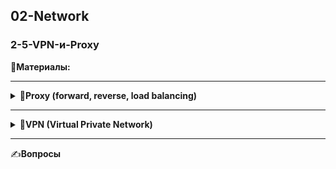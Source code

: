## 02-Network

### 2-5-VPN-и-Proxy

📗**Материалы:**

---

<details>
<summary>📜<b>Proxy (forward, reverse, load balancing)</b></summary>

---

**Proxy** — это промежуточный сервер между клиентом и целевым ресурсом. Запросы сначала идут на прокси, а он уже перенаправляет их дальше.  

🔹**Зачем нужен:** анонимизация, кэширование, балансировка нагрузки, защита инфраструктуры.  

---



## Типы прокси по направлению проксируемого трафика

<img src="img/forward-reverse-proxy.png" alt="forward-reverse-proxy" width="700">

**1) Прямой прокси (Forward Proxy)** обслуживает **клиента** и скрывает его данные от внешних серверов.

**Место расположения**: Он располагается между клиентом (пользователем) и интернет-ресурсом (сервером)

**Задача**: Направляет запросы от клиента к целевому серверу. То есть, он работает от имени клиента, скрывая его настоящие IP-адрес и другие данные.

---

**Как работает:**

- Прямой прокси действует от имени клиентов, перенаправляя их запросы в интернет или другую сеть.

- Сервер, на который идет запрос, видит IP-адрес прокси, а не клиента.

---

**Пример использования:**

- Обход ограничений (например, доступ к заблокированным сайтам).

- Анонимизация трафика (скрытие IP-адреса клиента).

- Кэширование данных для ускорения доступа.

**Популярные инструменты:** Squid, 3proxy, TinyProxy.

---

**2) Обратный прокси (Reverse Proxy)** обслуживает **сервер** и скрывает данные о серверной инфраструктуре от клиентов.

**Место расположения**: Он находится между пользователем и сервером, к которому они пытаются подключиться. Прокси-сервер управляет запросами от клиентов и перенаправляет их на внутренние серверы.

**Задача**: Направляет запросы от пользователей к одному или нескольким внутренним серверам. Он не скрывает IP-адрес клиента, а наоборот — обрабатывает запросы от всех пользователей и передаёт их на внутренние ресурсы.

---

**Как работает:**

- Обратный прокси принимает запросы от клиентов и перенаправляет их на один или несколько серверов, находящихся за ним.

- Клиент не знает, куда именно идет запрос, так как обратный прокси скрывает внутреннюю инфраструктуру.

---

**Пример использования:**

- Балансировка нагрузки между несколькими серверами.

- Кэширование статических ресурсов.

- Защита серверов от прямого доступа из интернета.

**Популярные инструменты:**

- Nginx, Apache (mod_proxy), HAProxy.

---

**3) Прокси для балансировки нагрузки (Load Balancer)** распределяет запросы между несколькими серверами для балансировки нагрузки и повышения производительности. Это часто используется в крупных веб-приложениях или сервисах с высокой нагрузкой.

<img src="img/lb-proxy.png" alt="lb-proxy" width="700">

**Как работает:**

- Распределяет запросы между несколькими серверами для повышения производительности и отказоустойчивости.

---

**Пример использования:**

- Распределение нагрузки на веб-сервера.

- Обеспечение высокой доступности сервисов.

**Популярные инструменты:**

- HAProxy, Nginx, Apache (mod_proxy_balancer).

</details>

---

<details>
<summary>📜<b>VPN (Virtual Private Network)</b></summary>

---

**VPN** — это технология, которая шифрует соединение и создаёт **туннель между клиентом и сервером** поверх публичной сети.  

🔹**Как работает:**  
- Клиент шифрует трафик  
- Трафик идёт по туннелю до VPN-сервера  
- Сервер расшифровывает и пересылает в подсеть или интернет  

---

**Основные протоколы VPN:**
- **IPSec** — защищённый на сетевом уровне  
- **OpenVPN** — популярный, кроссплатформенный  
- **WireGuard** — современный, быстрый, с минимальным кодом  
- **L2TP/PPTP** — устаревшие, почти не применяются  

Split-tunneling (раздельная маршрутизация):
Позволяет направлять через VPN **только часть трафика**, а остальное — напрямую.  

> Например: весь трафик в `10.0.0.0/8` идёт через VPN, а обычный интернет — без него.  

Используется для экономии трафика и ускорения работы.  

</details>

---

✍️**Вопросы**